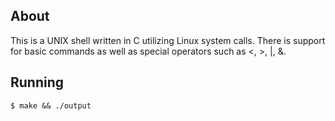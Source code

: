 ## About
This is a UNIX shell written in C utilizing Linux system calls. There is support for basic commands as well as special operators such as <, >, |, &.
## Running
<pre><code>$ make && ./output</pre></code>
